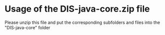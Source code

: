 # Usage of the DIS-java-core.zip file

Please unzip this file and put the corresponding subfolders and files into the "DIS-java-core" folder
